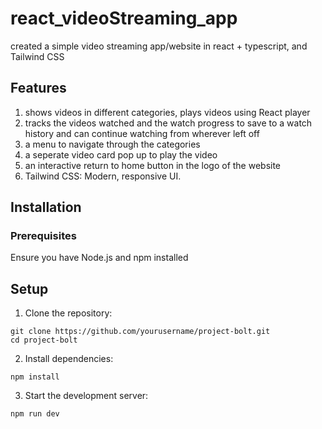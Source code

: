 # react_videoStreaming_app

created a simple video streaming app/website in react + typescript, and Tailwind CSS

## Features
1) shows videos in different categories, plays videos using React player
2) tracks the videos watched and the watch progress to save to a watch history and can continue watching from wherever left off
3) a menu to navigate through the categories
4) a seperate video card pop up to play the video
5) an interactive return to home button in the logo of the website
6) Tailwind CSS: Modern, responsive UI.

## Installation

### Prerequisites

Ensure you have Node.js and npm installed

## Setup

1) Clone the repository:
```
git clone https://github.com/yourusername/project-bolt.git
cd project-bolt
```
2) Install dependencies:
```
npm install   
```
3) Start the development server:
```
npm run dev   
```
